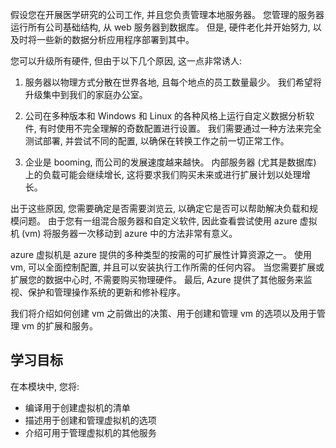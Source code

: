 假设您在开展医学研究的公司工作, 并且您负责管理本地服务器。 您管理的服务器运行所有公司基础结构, 从 web 服务器到数据库。 但是, 硬件老化并开始努力, 以及时将一些新的数据分析应用程序部署到其中。

您可以升级所有硬件, 但由于以下几个原因, 这一点非常诱人:

1. 服务器以物理方式分散在世界各地, 且每个地点的员工数量最少。 我们希望将升级集中到我们的家庭办公室。

1. 公司在多种版本和 Windows 和 Linux 的各种风格上运行自定义数据分析软件, 有时使用不完全理解的奇数配置进行设置。 我们需要通过一种方法来完全测试部署, 并尝试不同的配置, 以确保在转换工作之前一切正常工作。

1. 企业是 booming, 而公司的发展速度越来越快。 内部服务器 (尤其是数据库) 上的负载可能会继续增长, 这将要求我们购买未来或进行扩展计划以处理增长。

出于这些原因, 您需要确定是否需要浏览云, 以确定它是否可以帮助解决负载和规模问题。 由于您有一组混合服务器和自定义软件, 因此查看尝试使用 azure 虚拟机 (vm) 将服务器一次移动到 azure 中的方法非常有意义。

azure 虚拟机是 azure 提供的多种类型的按需的可扩展性计算资源之一。 使用 vm, 可以全面控制配置, 并且可以安装执行工作所需的任何内容。 当您需要扩展或扩展您的数据中心时, 不需要购买物理硬件。 最后, Azure 提供了其他服务来监视、保护和管理操作系统的更新和修补程序。

我们将介绍如何创建 vm 之前做出的决策、用于创建和管理 vm 的选项以及用于管理 vm 的扩展和服务。

## <a name="learning-objectives"></a>学习目标

在本模块中, 您将:

- 编译用于创建虚拟机的清单
- 描述用于创建和管理虚拟机的选项
- 介绍可用于管理虚拟机的其他服务
